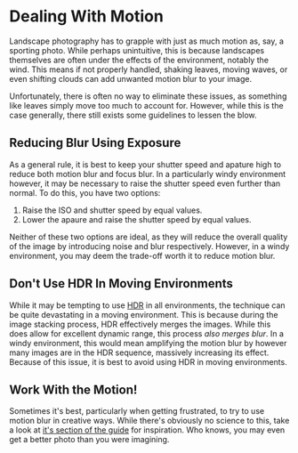 # Dealing With Motion

Landscape photography has to grapple with just as much motion as, say, a sporting photo. While perhaps unintuitive, this is because landscapes themselves are often under the effects of the environment, notably the wind. This means if not properly handled, shaking leaves, moving waves, or even shifting clouds can add unwanted motion blur to your image.

Unfortunately, there is often no way to eliminate these issues, as something like leaves simply move too much to account for. However, while this is the case generally, there still exists some guidelines to lessen the blow.

## Reducing Blur Using Exposure

As a general rule, it is best to keep your shutter speed and apature high to reduce both motion blur and focus blur. In a particularly windy environment however, it may be necessary to raise the shutter speed even further than normal. To do this, you have two options:

1. Raise the ISO and shutter speed by equal values.
2. Lower the apaure and raise the shutter speed by equal values.

Neither of these two options are ideal, as they will reduce the overall quality of the image by introducing noise and blur respectively. However, in a windy environment, you may deem the trade-off worth it to reduce motion blur.

## Don't Use HDR In Moving Environments

While it may be tempting to use [HDR](./dealing_with_exposure.md) in all environments, the technique can be quite devastating in a moving environment. This is because during the image stacking process, HDR effectively merges the images. While this does allow for excellent dynamic range, this process *also merges blur*. In a windy environment, this would mean amplifying the motion blur by however many images are in the HDR sequence, massively increasing its effect. Because of this issue, it is best to avoid using HDR in moving environments.

## Work With the Motion!

Sometimes it's best, particularly when getting frustrated, to try to use motion blur in creative ways. While there's obviously no science to this, take a look at [it's section of the guide](./working_with_motion.md) for inspiration. Who knows, you may even get a better photo than you were imagining.